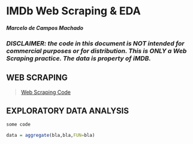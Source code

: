 # IMDb Web Scraping & EDA
#### _*Marcelo de Campos Machado*_

### _DISCLAIMER: the code in this document is NOT intended for commercial purposes or for distribution. This is ONLY a Web Scraping practice. The data is property of iMDB._

## WEB SCRAPING

> [Web Scraping Code](https://github.com/marcelocmachado/IMDb/blob/main/scrapingCode.md) 


## EXPLORATORY DATA ANALYSIS

```r
some code

data = aggregate(bla,bla,FUN=bla)
```
